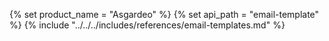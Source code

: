 {% set product_name = "Asgardeo" %}
{% set api_path = "email-template" %}
{% include "../../../includes/references/email-templates.md" %}